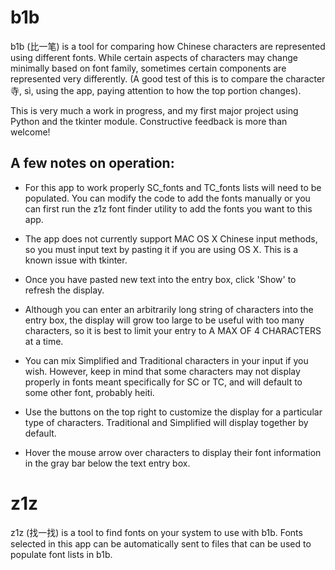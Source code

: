 # b1b

b1b (比一笔) is a tool for comparing how Chinese characters are represented using different fonts. While certain aspects of characters may change minimally based on font family, sometimes certain components are represented very differently. (A good test of this is to compare the character 寺, sì, using the app, paying attention to how the top portion changes).

This is very much a work in progress, and my first major project using Python and the tkinter module. Constructive feedback is more than welcome!

## A few notes on operation:

* For this app to work properly SC_fonts and TC_fonts lists will need
to be populated. You can modify the code to add the fonts manually or
you can first run the z1z font finder utility to add the fonts you want
to this app.

* The app does not currently support MAC OS X Chinese input methods,
so you must input text by pasting it if you are using OS X. This is a
known issue with tkinter.

* Once you have pasted new text into the entry box, click 'Show'
to refresh the display.

* Although you can enter an arbitrarily long string of characters into the
entry box, the display will grow too large to be useful with too many
characters, so it is best to limit your entry to A MAX OF 4 CHARACTERS at
a time.

* You can mix Simplified and Traditional characters in your input if you wish.
However, keep in mind that some characters may not display properly in fonts
meant specifically for SC or TC, and will default to some other font, probably
heiti.

* Use the buttons on the top right to customize the display for a particular
type of characters. Traditional and Simplified will display together by
default.

* Hover the mouse arrow over characters to display their font information in
the gray bar below the text entry box.

# z1z 

z1z (找一找) is a tool to find fonts on your system to use with b1b. Fonts selected in this app can be automatically sent to files that can be used to populate font lists in b1b.


